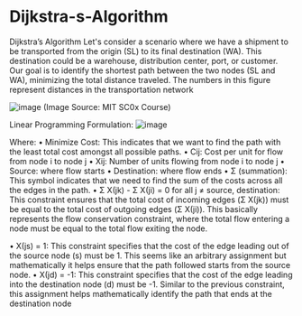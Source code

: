 # Dijkstra-s-Algorithm
Dijkstra’s Algorithm
Let's consider a scenario where we have a shipment to be transported from the origin (SL) to its final destination (WA). This destination could be a warehouse, distribution center, port, or customer. Our goal is to identify the shortest path between the two nodes (SL and WA), minimizing the total distance traveled. The numbers in this figure represent distances in the transportation network

![image](https://github.com/heshamosama165/Dijkstra-s-Algorithm/assets/106331921/c2632cf2-3737-4fbe-ba95-59f405b60868)
(Image Source: MIT SC0x Course)

Linear Programming Formulation:
![image](https://github.com/heshamosama165/Dijkstra-s-Algorithm/assets/106331921/48da23b4-95ab-4533-bbdb-bb0fa1915749)

Where:
•	Minimize Cost: This indicates that we want to find the path with the least total cost amongst all possible paths.
•	Cij: Cost per unit for flow from node i to node j 
•	Xij: Number of units flowing from node i to node j
•	Source: where flow starts
•	Destination: where flow ends
•	Σ (summation): This symbol indicates that we need to find the sum of the costs across all the edges in the path.
•	Σ Χ(jk) - Σ Χ(ji) = 0 for all j ≠ source, destination: This constraint ensures that the total cost of incoming edges (Σ Χ(jk)) must be equal to the total cost of outgoing edges (Σ Χ(ji)). This basically represents the flow conservation constraint, where the total flow entering a node must be equal to the total flow exiting the node.

•	Χ(js) = 1: This constraint specifies that the cost of the edge leading out of the source node (s) must be 1. This seems like an arbitrary assignment but mathematically it helps ensure that the path followed starts from the source node.
•	Χ(jd) = -1: This constraint specifies that the cost of the edge leading into the destination node (d) must be -1. Similar to the previous constraint, this assignment helps mathematically identify the path that ends at the destination node
